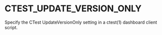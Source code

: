   

# CTEST_UPDATE_VERSION_ONLY  
Specify the CTest UpdateVersionOnly setting
in a ctest(1) dashboard client script.  

